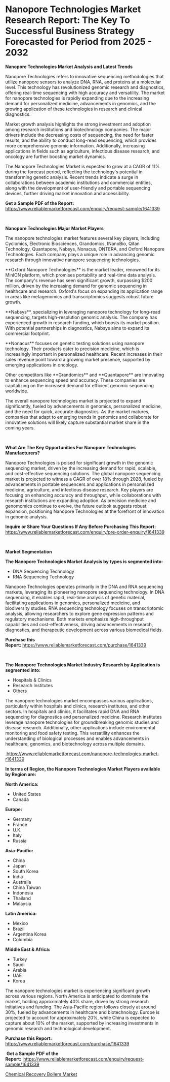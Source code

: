 <p><h1>Nanopore Technologies Market Research Report: The Key To Successful Business Strategy Forecasted for Period from 2025 - 2032</h1></p><p><strong>Nanopore Technologies Market Analysis and Latest Trends</strong></p>
<p><p>Nanopore Technologies refers to innovative sequencing methodologies that utilize nanopore sensors to analyze DNA, RNA, and proteins at a molecular level. This technology has revolutionized genomic research and diagnostics, offering real-time sequencing with high accuracy and versatility. The market for nanopore technologies is rapidly expanding due to the increasing demand for personalized medicine, advancements in genomics, and the growing application of these technologies in research and clinical diagnostics.</p><p>Market growth analysis highlights the strong investment and adoption among research institutions and biotechnology companies. The major drivers include the decreasing costs of sequencing, the need for faster results, and the ability to conduct long-read sequencing, which provides more comprehensive genomic information. Additionally, increasing applications in fields such as agriculture, infectious disease research, and oncology are further boosting market dynamics.</p><p>The Nanopore Technologies Market is expected to grow at a CAGR of 11% during the forecast period, reflecting the technology's potential in transforming genetic analysis. Recent trends indicate a surge in collaborations between academic institutions and commercial entities, along with the development of user-friendly and portable sequencing devices, further driving market innovation and accessibility.</p></p>
<p><strong>Get a Sample PDF of the Report:&nbsp;</strong> <a href="https://www.reliablemarketforecast.com/enquiry/request-sample/1641339?utm_campaign=3252&utm_medium=2&utm_source=Github&utm_content=ia&utm_term=06032025&utm_id=nanopore-technologies">https://www.reliablemarketforecast.com/enquiry/request-sample/1641339</a></p>
<p>&nbsp;</p>
<p><strong>Nanopore Technologies Major Market Players</strong></p>
<p><p>The nanopore technologies market features several key players, including Cyclomics, Electronic Biosciences, Grandomics, INanoBio, Qitan Technology, Quantapore, Nabsys, Nonacus, ONTERA, and Oxford Nanopore Technologies. Each company plays a unique role in advancing genomic research through innovative nanopore sequencing technologies.</p><p>**Oxford Nanopore Technologies** is the market leader, renowned for its MinION platform, which promises portability and real-time data analysis. The company's revenue has seen significant growth, surpassing $200 million, driven by the increasing demand for genomic sequencing in healthcare and research. Oxford's focus on expanding its application range in areas like metagenomics and transcriptomics suggests robust future growth.</p><p>**Nabsys**, specializing in leveraging nanopore technology for long-read sequencing, targets high-resolution genomic analysis. The company has experienced growth in research funding, which boosts its market position. With potential partnerships in diagnostics, Nabsys aims to expand its commercial footprint.</p><p>**Nonacus** focuses on genetic testing solutions using nanopore technology. Their products cater to precision medicine, which is increasingly important in personalized healthcare. Recent increases in their sales revenue point toward a growing market presence, supported by emerging applications in oncology.</p><p>Other competitors like **Grandomics** and **Quantapore** are innovating to enhance sequencing speed and accuracy. These companies are capitalizing on the increased demand for efficient genomic sequencing worldwide.</p><p>The overall nanopore technologies market is projected to expand significantly, fueled by advancements in genomics, personalized medicine, and the need for quick, accurate diagnostics. As the market matures, companies that adapt to emerging trends in genomics and collaborate for innovative solutions will likely capture substantial market share in the coming years.</p></p>
<p>&nbsp;</p>
<p><strong>What Are The Key Opportunities For Nanopore Technologies Manufacturers?</strong></p>
<p><p>Nanopore Technologies is poised for significant growth in the genomic sequencing market, driven by the increasing demand for rapid, scalable, and cost-effective sequencing solutions. The global nanopore sequencing market is projected to witness a CAGR of over 18% through 2028, fueled by advancements in portable sequencers and applications in personalized medicine, agriculture, and infectious disease research. Key players are focusing on enhancing accuracy and throughput, while collaborations with research institutions are expanding adoption. As precision medicine and genomomics continue to evolve, the future outlook suggests robust expansion, positioning Nanopore Technologies at the forefront of innovation in genomic analysis.</p></p>
<p><strong>Inquire or Share Your Questions If Any Before Purchasing This Report:</strong> <a href="https://www.reliablemarketforecast.com/enquiry/pre-order-enquiry/1641339?utm_campaign=3252&utm_medium=2&utm_source=Github&utm_content=ia&utm_term=06032025&utm_id=nanopore-technologies">https://www.reliablemarketforecast.com/enquiry/pre-order-enquiry/1641339</a></p>
<p>&nbsp;</p>
<p><strong>Market Segmentation</strong></p>
<p><strong>The Nanopore Technologies Market Analysis by types is segmented into:</strong></p>
<p><ul><li>DNA Sequencing Technology</li><li>RNA Sequencing Technology</li></ul></p>
<p><p>Nanopore Technologies operates primarily in the DNA and RNA sequencing markets, leveraging its pioneering nanopore sequencing technology. In DNA sequencing, it enables rapid, real-time analysis of genetic material, facilitating applications in genomics, personalized medicine, and biodiversity studies. RNA sequencing technology focuses on transcriptomic analysis, allowing researchers to explore gene expression patterns and regulatory mechanisms. Both markets emphasize high-throughput capabilities and cost-effectiveness, driving advancements in research, diagnostics, and therapeutic development across various biomedical fields.</p></p>
<p><strong>Purchase this Report:&nbsp;</strong><a href="https://www.reliablemarketforecast.com/purchase/1641339?utm_campaign=3252&utm_medium=2&utm_source=Github&utm_content=ia&utm_term=06032025&utm_id=nanopore-technologies">https://www.reliablemarketforecast.com/purchase/1641339</a></p>
<p>&nbsp;</p>
<p><strong>The Nanopore Technologies Market Industry Research by Application is segmented into:</strong></p>
<p><ul><li>Hospitals & Clinics</li><li>Research Institutes</li><li>Others</li></ul></p>
<p><p>The nanopore technologies market encompasses various applications, particularly within hospitals and clinics, research institutes, and other sectors. In hospitals and clinics, it facilitates rapid DNA and RNA sequencing for diagnostics and personalized medicine. Research institutes leverage nanopore technologies for groundbreaking genomic studies and disease research. Additionally, other applications include environmental monitoring and food safety testing. This versatility enhances the understanding of biological processes and enables advancements in healthcare, genomics, and biotechnology across multiple domains.</p></p>
<p><a href="https://www.reliablemarketforecast.com/nanopore-technologies-market-r1641339?utm_campaign=3252&utm_medium=2&utm_source=Github&utm_content=ia&utm_term=06032025&utm_id=nanopore-technologies">&nbsp;https://www.reliablemarketforecast.com/nanopore-technologies-market-r1641339</a></p>
<p><strong>In terms of Region, the Nanopore Technologies Market Players available by Region are:</strong></p>
<p>
    <p> <strong> North America: </strong>
        <ul>
            <li>United States</li>
            <li>Canada</li>
        </ul>
        </p> 
    <p> <strong> Europe: </strong>
        <ul>
            <li>Germany</li>
            <li>France</li>
            <li>U.K.</li>
            <li>Italy</li>
            <li>Russia</li>
        </ul>
        </p> 
    <p> <strong> Asia-Pacific: </strong>
        <ul>
            <li>China</li>
            <li>Japan</li>
            <li>South Korea</li>
            <li>India</li>
            <li>Australia</li>
            <li>China Taiwan</li>
            <li>Indonesia</li>
            <li>Thailand</li>
            <li>Malaysia</li>
        </ul>
        </p> 
    <p> <strong> Latin America: </strong>
        <ul>
            <li>Mexico</li>
            <li>Brazil</li>
            <li>Argentina Korea</li>
            <li>Colombia</li>
        </ul>
        </p> 
    <p> <strong> Middle East & Africa: </strong>
        <ul>
            <li>Turkey</li>
            <li>Saudi</li>
            <li>Arabia</li>
            <li>UAE</li>
            <li>Korea</li>
        </ul>
    </p>
    </p>
<p><p>The nanopore technologies market is experiencing significant growth across various regions. North America is anticipated to dominate the market, holding approximately 40% share, driven by strong research initiatives and funding. The Asia-Pacific region follows closely at around 30%, fueled by advancements in healthcare and biotechnology. Europe is projected to account for approximately 20%, while China is expected to capture about 10% of the market, supported by increasing investments in genomic research and technological development.</p></p>
<p><strong>Purchase this Report: </strong><a href="https://www.reliablemarketforecast.com/purchase/1641339?utm_campaign=3252&utm_medium=2&utm_source=Github&utm_content=ia&utm_term=06032025&utm_id=nanopore-technologies">https://www.reliablemarketforecast.com/purchase/1641339</a></p>
<p>&nbsp;<strong>Get a Sample PDF of the Report:&nbsp;&nbsp;</strong><a href="https://www.reliablemarketforecast.com/enquiry/request-sample/1641339?utm_campaign=3252&utm_medium=2&utm_source=Github&utm_content=ia&utm_term=06032025&utm_id=nanopore-technologies">https://www.reliablemarketforecast.com/enquiry/request-sample/1641339</a></p>
<p><strong></strong></p>
<p><p><a href="https://github.com/ugurgyuri/Market-Research-Report-List-1/blob/main/chemical-recovery-boilers-market.md?utm_campaign=3252&utm_medium=2&utm_source=Github&utm_content=ia&utm_term=06032025&utm_id=nanopore-technologies">Chemical Recovery Boilers Market</a></p></p>